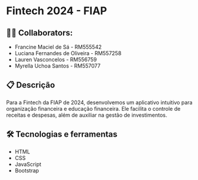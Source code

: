 # Fintech 2024 - FIAP

## 👩‍💻 Collaborators:
- Francine Maciel de Sá - RM555542
- Luciana Fernandes de Oliveira - RM557258
- Lauren Vasconcelos - RM556759
- Myrella Uchoa Santos - RM557077

## 📋 Descrição
Para a Fintech da FIAP de 2024, desenvolvemos um aplicativo intuitivo para organização financeira e educação financeira. Ele facilita o controle de receitas e despesas, além de auxiliar na gestão de investimentos.

## 🛠️ Tecnologias e ferramentas
- HTML
- CSS
- JavaScript
- Bootstrap
